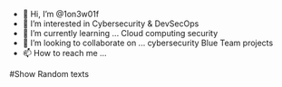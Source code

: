 
- 👋 Hi, I’m @1on3w01f
- 👀 I’m interested in Cybersecurity & DevSecOps
- 🌱 I’m currently learning ... Cloud computing security
- 💞️ I’m looking to collaborate on ... cybersecurity Blue Team projects
- 📫 How to reach me ...

<!---
1on3w01f/1on3w01f is a ✨ special ✨ repository because its `README.md` (this file) appears on your GitHub profile.
You can click the Preview link to take a look at your changes.
--->


#Show Random texts
